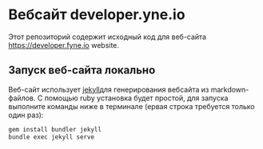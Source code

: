 # Вебсайт developer.yne.io

Этот репозиторий содержит исходный код для веб-сайта https://developer.fyne.io website.

## Запуск веб-сайта локально

Веб-сайт использует [jekyll](https://jekyllrb.com/)для генерирования вебсайта из markdown-файлов.
С помощью ruby установка будет простой, для запуска выполните команды ниже в терминале (ервая строка требуется только один раз):

```bash
gem install bundler jekyll
bundle exec jekyll serve
```


